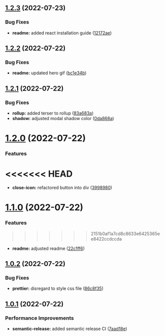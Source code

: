 ## [1.2.3](https://github.com/Se-Gl/next-modal/compare/v1.2.2...v1.2.3) (2022-07-23)


### Bug Fixes

* **readme:** added react installation guide ([12172ae](https://github.com/Se-Gl/next-modal/commit/12172aead6b1e2d4e461fc55599a740616f042ce))

## [1.2.2](https://github.com/Se-Gl/next-modal/compare/v1.2.1...v1.2.2) (2022-07-22)

### Bug Fixes

- **readme:** updated hero gif ([bc1e34b](https://github.com/Se-Gl/next-modal/commit/bc1e34b593bda2c4979dacb758a307e7308ce1f4))

## [1.2.1](https://github.com/Se-Gl/next-modal/compare/v1.2.0...v1.2.1) (2022-07-22)

### Bug Fixes

- **rollup:** added terser to rollup ([83a683a](https://github.com/Se-Gl/next-modal/commit/83a683a2a5006647b104b7d50c5a94fcc8c5316e))
- **shadow:** adjusted modal shadow color ([0da868a](https://github.com/Se-Gl/next-modal/commit/0da868a4b591774136a573436d073716d65de175))

# [1.2.0](https://github.com/Se-Gl/next-modal/compare/v1.1.0...v1.2.0) (2022-07-22)

### Features

# <<<<<<< HEAD

- **close-icon:** refactored button into div ([3998980](https://github.com/Se-Gl/next-modal/commit/3998980c016a0d1b5951d32d6b62b402ef6586cd))

# [1.1.0](https://github.com/Se-Gl/next-modal/compare/v1.0.2...v1.1.0) (2022-07-22)

### Features

> > > > > > > 2151b0af1a7cd8c8633e6425365ee8422ccdccda

- **readme:** adjusted readme ([22c1ff6](https://github.com/Se-Gl/next-modal/commit/22c1ff6231bc0b7e1ae3a1cfbcaf990a1490f3fa))

## [1.0.2](https://github.com/Se-Gl/next-modal/compare/v1.0.1...v1.0.2) (2022-07-22)

### Bug Fixes

- **prettier:** disregard to style css file ([86c8f35](https://github.com/Se-Gl/next-modal/commit/86c8f3536e26158375c70cab54869e75b5599478))

## [1.0.1](https://github.com/Se-Gl/next-modal/compare/v1.0.0...v1.0.1) (2022-07-22)

### Performance Improvements

- **semantic-release:** added semantic release CI ([7aad18e](https://github.com/Se-Gl/next-modal/commit/7aad18ee1fde692d19712750c13a07e61dabc491))
